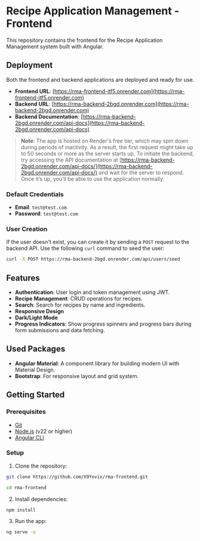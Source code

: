 # Recipe Application Management - Frontend

This repository contains the frontend for the Recipe Application Management system built with Angular.

## Deployment

Both the frontend and backend applications are deployed and ready for use.

- **Frontend URL**: [https://rma-frontend-jtf5.onrender.com](https://rma-frontend-jtf5.onrender.com)
- **Backend URL**: [https://rma-backend-2bgd.onrender.com](https://rma-backend-2bgd.onrender.com)
- **Backend Documentation**: [https://rma-backend-2bgd.onrender.com/api-docs](https://rma-backend-2bgd.onrender.com/api-docs)

> **Note**: The app is hosted on Render's free tier, which may spin down during periods of inactivity. As a result, the first request might take up to 50 seconds or more as the server starts up. To initiate the backend, try accessing the API documentation at [https://rma-backend-2bgd.onrender.com/api-docs/](https://rma-backend-2bgd.onrender.com/api-docs/) and wait for the server to respond. Once it’s up, you’ll be able to use the application normally.

### Default Credentials

- **Email**: `test@test.com`
- **Password**: `test@test.com`

### User Creation

If the user doesn't exist, you can create it by sending a `POST` request to the backend API. Use the following `curl` command to seed the user:

```bash
curl -X POST https://rma-backend-2bgd.onrender.com/api/users/seed
```

## Features

- **Authentication**: User login and token management using JWT.
- **Recipe Management**: CRUD operations for recipes.
- **Search**: Search for recipes by name and ingredients.
- **Responsive Design**
- **Dark/Light Mode**
- **Progress Indicators**: Show progress spinners and progress bars during form submissions and data fetching.

## Used Packages

- **Angular Material**: A component library for building modern UI with Material Design.
- **Bootstrap**: For responsive layout and grid system.

## Getting Started

### Prerequisites

- [Git](https://git-scm.com/downloads)
- [Node.js](https://nodejs.org/) (v22 or higher)
- [Angular CLI](https://angular.dev/installation)

### Setup

1. Clone the repository:

```bash
git clone https://github.com/X9Yovix/rma-frontend.git

cd rma-frontend
```

2. Install dependencies:

```bash
npm install
```

3. Run the app:

```bash
ng serve -o
```
